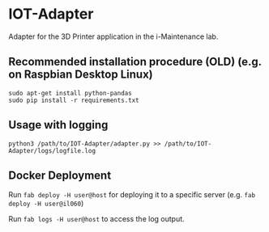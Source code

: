 # IOT-Adapter
Adapter for the 3D Printer application in the i-Maintenance lab.

## Recommended installation procedure (OLD) (e.g. on Raspbian Desktop Linux)

```
sudo apt-get install python-pandas
sudo pip install -r requirements.txt
```

## Usage with logging

```
python3 /path/to/IOT-Adapter/adapter.py >> /path/to/IOT-Adapter/logs/logfile.log
```

## Docker Deployment

Run ```fab deploy -H user@host``` for deploying it to a specific server (e.g. ```fab deploy -H user@il060```)

Run ```fab logs -H user@host``` to access the log output.
